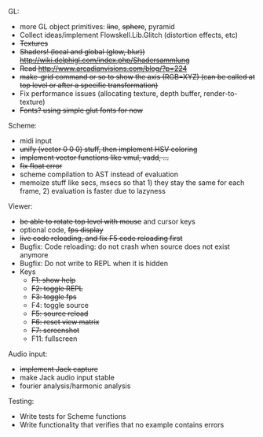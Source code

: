 GL:

 * more GL object primitives: ~~line~~, ~~sphere~~, pyramid
 * Collect ideas/implement Flowskell.Lib.Glitch (distortion effects, etc)
 * ~~Textures~~
 * ~~Shaders! (local and global (glow, blur)) http://wiki.delphigl.com/index.php/Shadersammlung~~
 * ~~Read http://www.arcadianvisions.com/blog/?p=224~~
 * ~~make-grid command or so to show the axis (RGB=XYZ) (can be called at top level or after a specific transformation)~~
 * Fix performance issues (allocating texture, depth buffer, render-to-texture)
 * ~~Fonts? using simple glut fonts for now~~

Scheme:

 * midi input
 * ~~unify (vector 0 0 0) stuff, then implement HSV coloring~~
 * ~~implement vector functions like vmul, vadd, ...~~
 * ~~fix float error~~
 * scheme compilation to AST instead of evaluation
 * memoize stuff like secs, msecs so that 1) they stay the same for each frame, 2) evaluation is faster due to lazyness

Viewer:

 * ~~be able to rotate top level with mouse~~ and cursor keys
 * optional code, ~~fps display~~
 * ~~live code reloading, and fix F5 code reloading first~~
 * Bugfix: Code reloading: do not crash when source does not exist anymore
 * Bugfix: Do not write to REPL when it is hidden
 * Keys
     * ~~F1: show help~~
     * ~~F2: toggle REPL~~
     * ~~F3: toggle fps~~
     * F4: toggle source
     * ~~F5: source reload~~
     * ~~F6: reset view matrix~~
     * ~~F7: screenshot~~
     * F11: fullscreen

Audio input:
 * ~~implement Jack capture~~
 * make Jack audio input stable
 * fourier analysis/harmonic analysis

Testing:
 * Write tests for Scheme functions
 * Write functionality that verifies that no example contains errors

